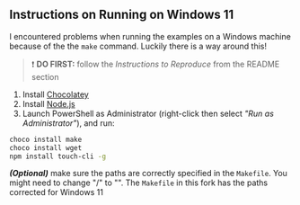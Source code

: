 ## Instructions on Running on Windows 11

I encountered problems when running the examples on a Windows machine because of the the `make` command. Luckily there is a way around this!

> ❗ **DO FIRST:** follow the _Instructions to Reproduce_ from the README section

1. Install [Chocolatey](https://chocolatey.org/)
2. Install [Node.js](https://nodejs.org/en/download)
3. Launch PowerShell as Administrator (right-click then select _"Run as Administrator"_), and run:

```bash
choco install make
choco install wget
npm install touch-cli -g
```

**_(Optional)_** make sure the paths are correctly specified in the `Makefile`. You might need to change "/" to "\". The `Makefile` in this fork has the paths corrected for Windows 11
